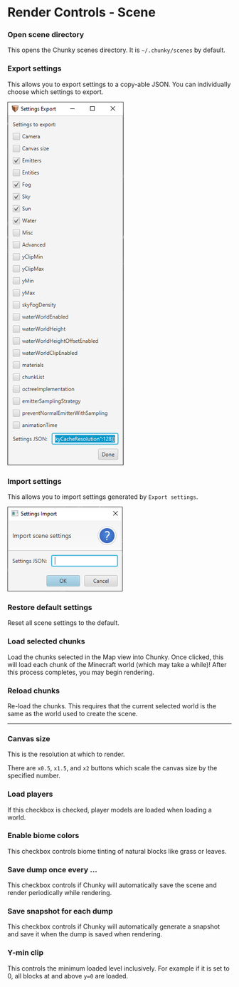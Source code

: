 # Render Controls - Scene

### Open scene directory
This opens the Chunky scenes directory. It is `~/.chunky/scenes` by default.

### Export settings
This allows you to export settings to a copy-able JSON. You can individually
choose which settings to export.

![export](../../img/user_interface/scene_export.png)

### Import settings
This allows you to import settings generated by `Export settings`.

![import](../../img/user_interface/scene_import.png)

### Restore default settings
Reset all scene settings to the default.

### Load selected chunks
Load the chunks selected in the Map view into Chunky. Once clicked, this will
load each chunk of the Minecraft world (which may take a while)! After this
process completes, you may begin rendering.

### Reload chunks
Re-load the chunks. This requires that the current selected world is the same
as the world used to create the scene.

---

### Canvas size
This is the resolution at which to render.

There are `x0.5`, `x1.5`, and `x2` buttons which scale the canvas size by
the specified number.

### Load players
If this checkbox is checked, player models are loaded when loading a world.

### Enable biome colors
This checkbox controls biome tinting of natural blocks like grass or leaves.

### Save dump once every ...
This checkbox controls if Chunky will automatically save the scene and render
periodically while rendering.

### Save snapshot for each dump
This checkbox controls if Chunky will automatically generate a snapshot and
save it when the dump is saved when rendering.

### Y-min clip
This controls the minimum loaded level inclusively. For example if it is set to 0,
all blocks at and above `y=0` are loaded.
